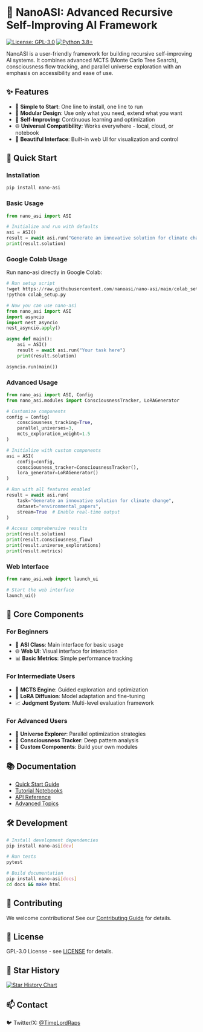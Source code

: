 # 🧠 NanoASI: Advanced Recursive Self-Improving AI Framework

[![License: GPL-3.0](https://img.shields.io/badge/License-GPL3.0-yellow.svg)](https://github.com/TimeLordRaps/nano-asi/blob/main/LICENSE)
[![Python 3.8+](https://img.shields.io/badge/python-3.8+-blue.svg)](https://www.python.org/downloads/)

NanoASI is a user-friendly framework for building recursive self-improving AI systems. It combines advanced MCTS (Monte Carlo Tree Search), consciousness flow tracking, and parallel universe exploration with an emphasis on accessibility and ease of use.

## ✨ Features

- 🎯 **Simple to Start**: One line to install, one line to run
- 🧩 **Modular Design**: Use only what you need, extend what you want
- 🔄 **Self-Improving**: Continuous learning and optimization
- 🌐 **Universal Compatibility**: Works everywhere - local, cloud, or notebook
- 🎨 **Beautiful Interface**: Built-in web UI for visualization and control

## 🚀 Quick Start

### Installation

```bash
pip install nano-asi
```

### Basic Usage

```python
from nano_asi import ASI

# Initialize and run with defaults
asi = ASI()
result = await asi.run("Generate an innovative solution for climate change")
print(result.solution)
```

### Google Colab Usage

Run nano-asi directly in Google Colab:

```python
# Run setup script
!wget https://raw.githubusercontent.com/nanoasi/nano-asi/main/colab_setup.py
!python colab_setup.py

# Now you can use nano-asi
from nano_asi import ASI
import asyncio
import nest_asyncio
nest_asyncio.apply()

async def main():
    asi = ASI()
    result = await asi.run("Your task here")
    print(result.solution)

asyncio.run(main())
```

### Advanced Usage

```python
from nano_asi import ASI, Config
from nano_asi.modules import ConsciousnessTracker, LoRAGenerator

# Customize components
config = Config(
    consciousness_tracking=True,
    parallel_universes=3,
    mcts_exploration_weight=1.5
)

# Initialize with custom components
asi = ASI(
    config=config,
    consciousness_tracker=ConsciousnessTracker(),
    lora_generator=LoRAGenerator()
)

# Run with all features enabled
result = await asi.run(
    task="Generate an innovative solution for climate change",
    dataset="environmental_papers",
    stream=True  # Enable real-time output
)

# Access comprehensive results
print(result.solution)
print(result.consciousness_flow)
print(result.universe_explorations)
print(result.metrics)
```

### Web Interface

```python
from nano_asi.web import launch_ui

# Start the web interface
launch_ui()
```

## 🧩 Core Components

### For Beginners
- 🤖 **ASI Class**: Main interface for basic usage
- 🌐 **Web UI**: Visual interface for interaction
- 📊 **Basic Metrics**: Simple performance tracking

### For Intermediate Users
- 🎯 **MCTS Engine**: Guided exploration and optimization
- 🧬 **LoRA Diffusion**: Model adaptation and fine-tuning
- 📈 **Judgment System**: Multi-level evaluation framework

### For Advanced Users
- 🌌 **Universe Explorer**: Parallel optimization strategies
- 🧠 **Consciousness Tracker**: Deep pattern analysis
- 🔧 **Custom Components**: Build your own modules

## 📚 Documentation

- [Quick Start Guide](https://nano-asi.readthedocs.io/en/latest/quickstart.html)
- [Tutorial Notebooks](https://nano-asi.readthedocs.io/en/latest/tutorials/index.html)
- [API Reference](https://nano-asi.readthedocs.io/en/latest/api/index.html)
- [Advanced Topics](https://nano-asi.readthedocs.io/en/latest/advanced/index.html)

## 🛠️ Development

```bash
# Install development dependencies
pip install nano-asi[dev]

# Run tests
pytest

# Build documentation
pip install nano-asi[docs]
cd docs && make html
```

## 🤝 Contributing

We welcome contributions! See our [Contributing Guide](CONTRIBUTING.md) for details.

## 📄 License

GPL-3.0 License - see [LICENSE](https://github.com/TimeLordRaps/nano-asi/blob/main/LICENSE) for details.

## 🌟 Star History

[![Star History Chart](https://api.star-history.com/svg?repos=nanoasi/nano-asi&type=Date)](https://star-history.com/#nanoasi/nano-asi&Date)

## 📫 Contact

🐦 Twitter/X: [@TimeLordRaps](https://x.com/TimeLordRaps)
